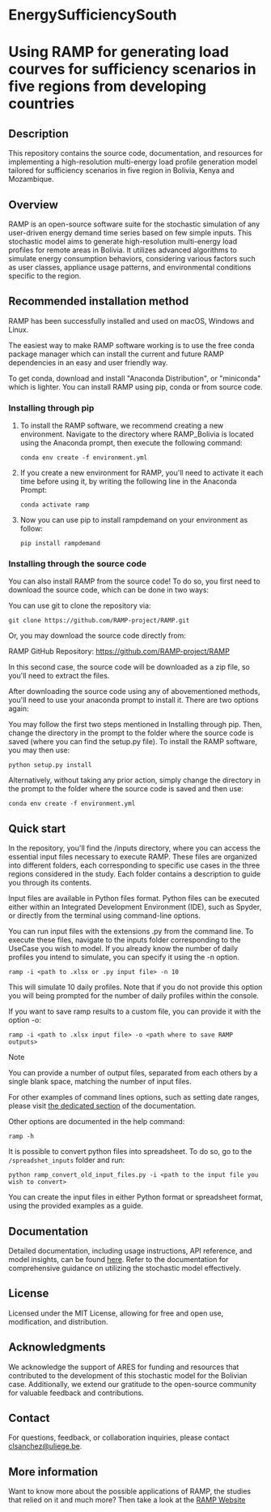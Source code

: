 # EnergySufficiencySouth
# Using RAMP for generating load courves for sufficiency scenarios in five regions from developing countries

## Description
This repository contains the source code, documentation, and resources for implementing a high-resolution multi-energy load profile generation model tailored for sufficiency scenarios in five region in Bolivia, Kenya and Mozambique.

## Overview
RAMP is an open-source software suite for the stochastic simulation of any user-driven energy demand time series based on few simple inputs.
This stochastic model aims to generate high-resolution multi-energy load profiles for remote areas in Bolivia. It utilizes advanced algorithms to simulate energy consumption behaviors, considering various factors such as user classes, appliance usage patterns, and environmental conditions specific to the region.


## Recommended installation method
RAMP has been successfully installed and used on macOS, Windows and Linux.

The easiest way to make RAMP software working is to use the free conda package manager which can install the current and future RAMP dependencies in an easy and user friendly way.

To get conda, download and install "Anaconda Distribution", or "miniconda" which is lighter. You can install RAMP using pip, conda or from source code.
### Installing through pip

1. To install the RAMP software, we recommend creating a new environment. Navigate to the directory where RAMP_Bolivia is located using the Anaconda prompt, then execute the following command:

    ``````
    conda env create -f environment.yml
    ``````
2. If you create a new environment for RAMP, you'll need to activate it each time before using it, by writing the following line in the Anaconda Prompt:
    ```
    conda activate ramp
    ```
3. Now you can use pip to install rampdemand on your environment as follow:

    ```
    pip install rampdemand
    ```
### Installing through the source code

You can also install RAMP from the source code! To do so, you first need to download the source code, which can be done in two ways:

You can use git to clone the repository via:

```
git clone https://github.com/RAMP-project/RAMP.git
```
    
Or, you may download the source code directly from:

RAMP GitHub Repository: https://github.com/RAMP-project/RAMP

In this second case, the source code will be downloaded as a zip file, so you'll need to extract the files.

After downloading the source code using any of abovementioned methods, you'll need to use your anaconda prompt to install it. There are two options again:

You may follow the first two steps mentioned in Installing through pip. Then, change the directory in the prompt to the folder where the source code is saved (where you can find the setup.py file). To install the RAMP software, you may then use:
```
python setup.py install
```

Alternatively, without taking any prior action, simply change the directory in the prompt to the folder where the source code is saved and then use:
```
conda env create -f environment.yml
```
## Quick start

In the repository, you'll find the /inputs directory, where you can access the essential input files necessary to execute RAMP. These files are organized into different folders, each corresponding to specific use cases in the three regions considered in the study. Each folder contains a description to guide you through its contents.

Input files are available in Python files format. Python files can be executed either within an Integrated Development Environment (IDE), such as Spyder, or directly from the terminal using command-line options.

You can run input files with the extensions .py from the command line. To execute these files, navigate to the inputs folder corresponding to the UseCase you wish to model. If you already know the number of daily profiles you intend to simulate, you can specify it using the -n option.
```
ramp -i <path to .xlsx or .py input file> -n 10
```
This will simulate 10 daily profiles. Note that if you do not provide this option you will being prompted for the number of daily profiles within the console.

If you want to save ramp results to a custom file, you can provide it with the option -o:

```
ramp -i <path to .xlsx input file> -o <path where to save RAMP outputs>
```
Note

You can provide a number of output files, separated from each others by a single blank space, matching the number of input files.

For other examples of command lines options, such as setting date ranges, please visit [the dedicated section](https://rampdemand.readthedocs.io/en/latest/examples/year_simulation/year_simulation.html#setting-date-range) of the documentation.


Other options are documented in the help command:
```
ramp -h
```
It is possible to convert python files into spreadsheet. To do so, go to the ```/spreadshet_inputs``` folder and run:

```
python ramp_convert_old_input_files.py -i <path to the input file you wish to convert>
```
You can create the input files in either Python format or spreadsheet format, using the provided examples as a guide.

## Documentation
Detailed documentation, including usage instructions, API reference, and model insights, can be found [here](https://rampdemand.readthedocs.io/en/latest/?badge=latest). Refer to the documentation for comprehensive guidance on utilizing the stochastic model effectively.

## License
Licensed under the MIT License, allowing for free and open use, modification, and distribution.

## Acknowledgments
We acknowledge the support of ARES for funding and resources that contributed to the development of this stochastic model for the Bolivian case. Additionally, we extend our gratitude to the open-source community for valuable feedback and contributions.

## Contact
For questions, feedback, or collaboration inquiries, please contact clsanchez@uliege.be.

## More information
Want to know more about the possible applications of RAMP, the studies that relied on it and much more? Then take a look at the [RAMP Website](https://rampdemand.org/)
